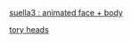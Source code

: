 
[suella3 : animated face + body](https://type76.github.io/okra/tories/suella3.html)

[tory heads](https://type76.github.io/okra/tories/center.html)
